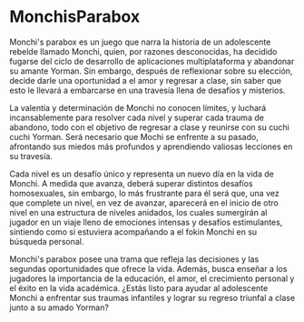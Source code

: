 # MonchisParabox

Monchi's parabox es un juego que narra la historia de un adolescente rebelde llamado Monchi, quien, por razones desconocidas, ha decidido fugarse del ciclo de desarrollo de aplicaciones multiplataforma y abandonar su amante Yorman. Sin embargo, después de reflexionar sobre su elección, decide darle una oportunidad a el amor y regresar a clase, sin saber que esto le llevará a embarcarse en una travesía llena de desafíos y misterios.

La valentía y determinación de Monchi no conocen límites, y luchará incansablemente para resolver cada nivel y superar cada trauma de abandono, todo con el objetivo de regresar a clase y reunirse con su cuchi cuchi Yorman. Será necesario que Mochi se enfrente a su pasado, afrontando sus miedos más profundos y aprendiendo valiosas lecciones en su travesía.

Cada nivel es un desafío único y representa un nuevo día en la vida de Monchi. A medida que avanza, deberá superar distintos desafíos homosexuales, sin embargo, lo más frustrante para él será que, una vez que complete un nivel, en vez de avanzar, aparecerá en el inicio de otro nivel en una estructura de niveles anidados, los cuales sumergirán al jugador en un viaje lleno de emociones intensas y desafíos estimulantes, sintiendo como si estuviera acompañando a el fokin Monchi en su búsqueda personal.

Monchi's parabox posee una trama que refleja las decisiones y las segundas oportunidades que ofrece la vida. Además, busca enseñar a los jugadores la importancia de la educación, el amor, el crecimiento personal y el éxito en la vida académica. ¿Estás listo para ayudar al adolescente Monchi a enfrentar sus traumas infantiles y lograr su regreso triunfal a clase junto a su amado Yorman?
